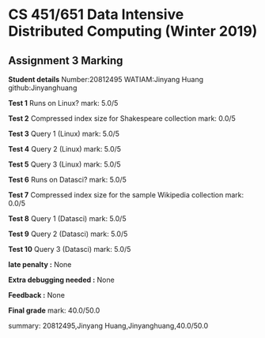 # CS 451/651 Data Intensive Distributed Computing (Winter 2019)
## Assignment 3 Marking

**Student details**
Number:20812495
WATIAM:Jinyang Huang
github:Jinyanghuang

**Test 1**
Runs on Linux?
mark: 5.0/5

**Test 2**
Compressed index size for Shakespeare collection
mark: 0.0/5

**Test 3**
Query 1 (Linux)
mark: 5.0/5

**Test 4**
Query 2 (Linux)
mark: 5.0/5

**Test 5**
Query 3 (Linux)
mark: 5.0/5

**Test 6**
Runs on Datasci?
mark: 5.0/5

**Test 7**
Compressed index size for the sample Wikipedia collection
mark: 0.0/5

**Test 8**
Query 1 (Datasci)
mark: 5.0/5

**Test 9**
Query 2 (Datasci)
mark: 5.0/5

**Test 10**
Query 3 (Datasci)
mark: 5.0/5

**late penalty :** None

**Extra debugging needed :** None

**Feedback :** None

**Final grade**
mark: 40.0/50.0

summary: 20812495,Jinyang Huang,Jinyanghuang,40.0/50.0